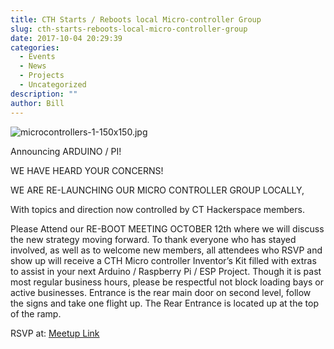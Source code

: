 ```yaml
---
title: CTH Starts / Reboots local Micro-controller Group
slug: cth-starts-reboots-local-micro-controller-group
date: 2017-10-04 20:29:39
categories:
  - Events
  - News
  - Projects
  - Uncategorized
description: ""
author: Bill
---
```



![microcontrollers-1-150x150.jpg](/uploads/2017/10/microcontrollers-1-150x150.jpg)

Announcing ARDUINO / PI!

WE HAVE HEARD YOUR CONCERNS!

WE ARE RE-LAUNCHING OUR MICRO CONTROLLER GROUP LOCALLY,

With topics and direction now controlled by CT Hackerspace members.

Please Attend our RE-BOOT MEETING OCTOBER 12th where we will discuss the new strategy moving forward. To thank everyone who has stayed involved, as well as to welcome new members, all attendees who RSVP and show up will receive a CTH Micro controller Inventor’s Kit filled with extras to assist in your next Arduino / Raspberry Pi / ESP Project. Though it is past most regular business hours, please be respectful not block loading bays or active businesses. Entrance is the rear main door on second level, follow the signs and take one flight up. The Rear Entrance is located up at the top of the ramp.

RSVP at: [Meetup Link](https://www.meetup.com/CT-Hackerspace/events/243029816/)
